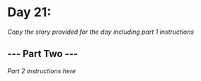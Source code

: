 # Day 21: <Insert Title Here> #
_Copy the story provided for the day including part 1 instructions_

## --- Part Two --- ##
_Part 2 instructions here_